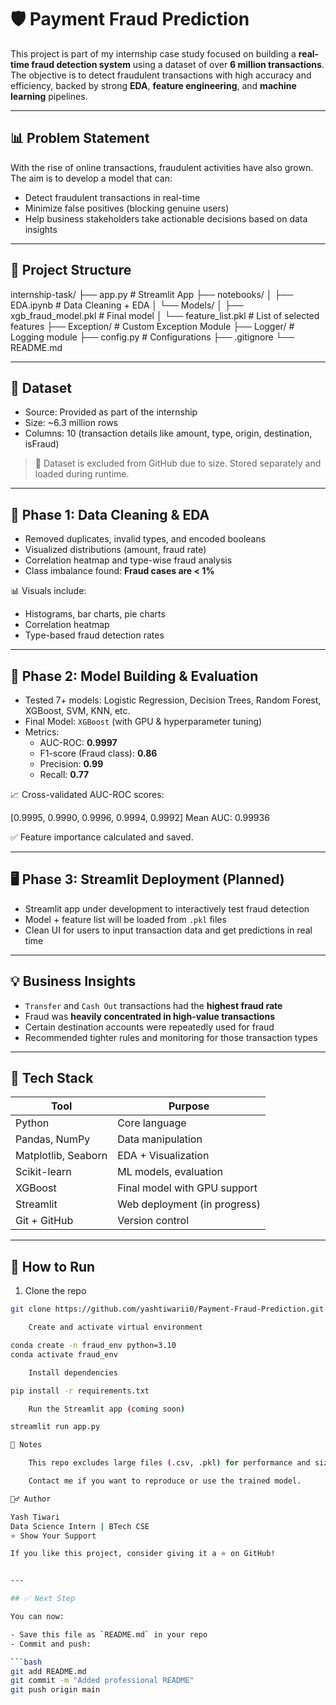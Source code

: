 # 🛡️ Payment Fraud Prediction

This project is part of my internship case study focused on building a **real-time fraud detection system** using a dataset of over **6 million transactions**. The objective is to detect fraudulent transactions with high accuracy and efficiency, backed by strong **EDA**, **feature engineering**, and **machine learning** pipelines.

---

## 📊 Problem Statement

With the rise of online transactions, fraudulent activities have also grown. The aim is to develop a model that can:

- Detect fraudulent transactions in real-time
- Minimize false positives (blocking genuine users)
- Help business stakeholders take actionable decisions based on data insights

---

## 📁 Project Structure

internship-task/
├── app.py # Streamlit App
├── notebooks/
│ ├── EDA.ipynb # Data Cleaning + EDA
│ └── Models/
│ ├── xgb_fraud_model.pkl # Final model
│ └── feature_list.pkl # List of selected features
├── Exception/ # Custom Exception Module
├── Logger/ # Logging module
├── config.py # Configurations
├── .gitignore
└── README.md


---

## 🧪 Dataset

- Source: Provided as part of the internship
- Size: ~6.3 million rows
- Columns: 10 (transaction details like amount, type, origin, destination, isFraud)

> 📁 Dataset is excluded from GitHub due to size. Stored separately and loaded during runtime.

---

## 🧹 Phase 1: Data Cleaning & EDA

- Removed duplicates, invalid types, and encoded booleans
- Visualized distributions (amount, fraud rate)
- Correlation heatmap and type-wise fraud analysis
- Class imbalance found: **Fraud cases are < 1%**

📊 Visuals include:
- Histograms, bar charts, pie charts
- Correlation heatmap
- Type-based fraud detection rates

---

## 🤖 Phase 2: Model Building & Evaluation

- Tested 7+ models: Logistic Regression, Decision Trees, Random Forest, XGBoost, SVM, KNN, etc.
- Final Model: `XGBoost` (with GPU & hyperparameter tuning)
- Metrics:
  - AUC-ROC: **0.9997**
  - F1-score (Fraud class): **0.86**
  - Precision: **0.99**
  - Recall: **0.77**

📈 Cross-validated AUC-ROC scores:

[0.9995, 0.9990, 0.9996, 0.9994, 0.9992]
Mean AUC: 0.99936


✅ Feature importance calculated and saved.

---

## 🖥️ Phase 3: Streamlit Deployment (Planned)

- Streamlit app under development to interactively test fraud detection
- Model + feature list will be loaded from `.pkl` files
- Clean UI for users to input transaction data and get predictions in real time

---

## 💡 Business Insights

- `Transfer` and `Cash Out` transactions had the **highest fraud rate**
- Fraud was **heavily concentrated in high-value transactions**
- Certain destination accounts were repeatedly used for fraud
- Recommended tighter rules and monitoring for those transaction types

---

## 🧰 Tech Stack

| Tool          | Purpose                          |
|---------------|----------------------------------|
| Python        | Core language                    |
| Pandas, NumPy | Data manipulation                |
| Matplotlib, Seaborn | EDA + Visualization      |
| Scikit-learn  | ML models, evaluation            |
| XGBoost       | Final model with GPU support     |
| Streamlit     | Web deployment (in progress)     |
| Git + GitHub  | Version control                  |

---

## 🚀 How to Run

1. Clone the repo
```bash
git clone https://github.com/yashtiwarii0/Payment-Fraud-Prediction.git

    Create and activate virtual environment

conda create -n fraud_env python=3.10
conda activate fraud_env

    Install dependencies

pip install -r requirements.txt

    Run the Streamlit app (coming soon)

streamlit run app.py

📌 Notes

    This repo excludes large files (.csv, .pkl) for performance and size limits.

    Contact me if you want to reproduce or use the trained model.

🙋‍♂️ Author

Yash Tiwari
Data Science Intern | BTech CSE
⭐️ Show Your Support

If you like this project, consider giving it a ⭐️ on GitHub!


---

## ✅ Next Step

You can now:

- Save this file as `README.md` in your repo
- Commit and push:

```bash
git add README.md
git commit -m "Added professional README"
git push origin main

